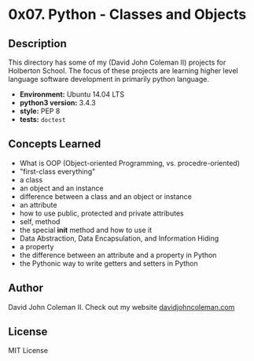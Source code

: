# 0x07. Python - Classes and Objects

## Description

This directory has some of my (David John Coleman II) projects for Holberton
School.  The focus of these projects are learning higher level language software
development in primarily python language.

* __Environment:__ Ubuntu 14.04 LTS
* __python3 version:__ 3.4.3
* __style:__ PEP 8
* __tests:__ `doctest`

## Concepts Learned

* What is OOP (Object-oriented Programming, vs. procedre-oriented)
* "first-class everything"
* a class
* an object and an instance
* difference between a class and an object or instance
* an attribute
* how to use public, protected and private attributes
* self, method
* the special __init__ method and how to use it
* Data Abstraction, Data Encapsulation, and Information Hiding
* a property
* the difference between an attribute and a property in Python
* the Pythonic way to write getters and setters in Python

## Author

David John Coleman II.	Check out my website [davidjohncoleman.com](http://www.davidjohncoleman.com/)

## License

MIT License
